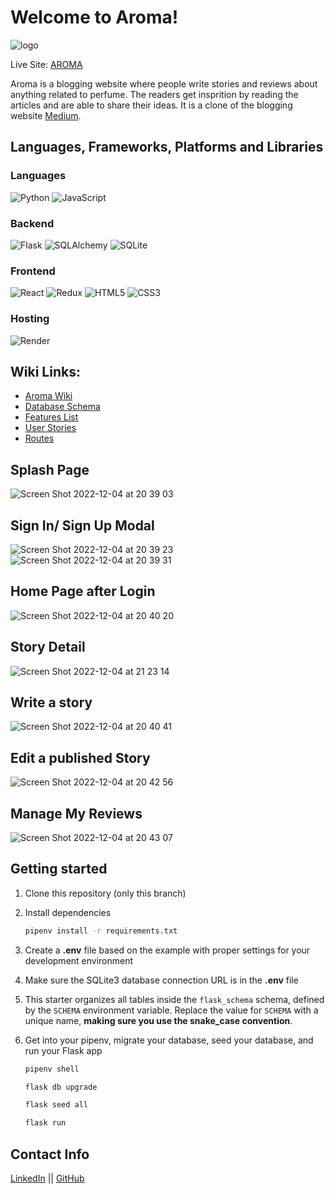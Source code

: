 # Welcome to Aroma!

![logo](https://user-images.githubusercontent.com/104793402/205541089-d1e3215a-1f1c-42b1-ba99-4d836e39b877.png)

Live Site: [AROMA](https://aroma-capstone-project.onrender.com/)

Aroma is a blogging website where people write stories and reviews about anything related to perfume. The readers get insprition by reading the articles and are able to share their ideas.  It is a clone of the blogging website [Medium](https://medium.com/). 


## Languages, Frameworks, Platforms and Libraries

### Languages
![Python](https://img.shields.io/badge/python-3670A0?style=for-the-badge&logo=python&logoColor=ffdd54) ![JavaScript](https://img.shields.io/badge/javascript-%23323330.svg?style=for-the-badge&logo=javascript&logoColor=%23F7DF1E)

### Backend
![Flask](https://img.shields.io/badge/flask-%23000.svg?style=for-the-badge&logo=flask&logoColor=white) ![SQLAlchemy](https://img.shields.io/badge/SQLAlchemy-100000?style=for-the-badge&logo=sql&logoColor=BA1212&labelColor=AD0000&color=A90000) ![SQLite](https://img.shields.io/badge/sqlite-%2307405e.svg?style=for-the-badge&logo=sqlite&logoColor=white)

### Frontend
![React](https://img.shields.io/badge/react-%2320232a.svg?style=for-the-badge&logo=react&logoColor=%2361DAFB) ![Redux](https://img.shields.io/badge/redux-%23593d88.svg?style=for-the-badge&logo=redux&logoColor=white) ![HTML5](https://img.shields.io/badge/html5-%23E34F26.svg?style=for-the-badge&logo=html5&logoColor=white) ![CSS3](https://img.shields.io/badge/css3-%231572B6.svg?style=for-the-badge&logo=css3&logoColor=white)

### Hosting
![Render](https://img.shields.io/badge/Render-%46E3B7.svg?style=for-the-badge&logo=render&logoColor=white)

## Wiki Links:
* [Aroma Wiki](https://github.com/wangaijia618/aroma-capstone/wiki)
* [Database Schema](https://github.com/wangaijia618/aroma-capstone/wiki/Database-Schema)
* [Features List](https://github.com/wangaijia618/aroma-capstone/wiki/Features)
* [User Stories](https://github.com/wangaijia618/aroma-capstone/wiki/User-Stories)
* [Routes](https://github.com/wangaijia618/aroma-capstone/wiki/Routes)


## Splash Page
![Screen Shot 2022-12-04 at 20 39 03](https://user-images.githubusercontent.com/104793402/205542256-d76da721-783d-4cac-b8f1-89f3458caaf8.png)


## Sign In/ Sign Up Modal
![Screen Shot 2022-12-04 at 20 39 23](https://user-images.githubusercontent.com/104793402/205542286-ad4305f9-ebd6-44b5-8f3b-edaabff101a2.png)
![Screen Shot 2022-12-04 at 20 39 31](https://user-images.githubusercontent.com/104793402/205542290-f3d92d72-9424-4c58-8b33-2242543d8c58.png)


## Home Page after Login
![Screen Shot 2022-12-04 at 20 40 20](https://user-images.githubusercontent.com/104793402/205542464-31465300-2c61-49a6-a6a1-5d3b9f4a1c98.png)



## Story Detail
![Screen Shot 2022-12-04 at 21 23 14](https://user-images.githubusercontent.com/104793402/205542716-5f49d81a-bbbe-45d1-a068-d5e2eb38068d.png)


## Write a story
![Screen Shot 2022-12-04 at 20 40 41](https://user-images.githubusercontent.com/104793402/205542389-d81e989f-75a4-493d-bbea-6bd9620a51fe.png)

## Edit a published Story
![Screen Shot 2022-12-04 at 20 42 56](https://user-images.githubusercontent.com/104793402/205542782-b5b694a0-38ca-4589-969f-bf2922dbacc4.png)



## Manage My Reviews
![Screen Shot 2022-12-04 at 20 43 07](https://user-images.githubusercontent.com/104793402/205542361-865b9452-43f1-47e5-aebc-6a858204de6f.png)



## Getting started
1. Clone this repository (only this branch)

2. Install dependencies

      ```bash
      pipenv install -r requirements.txt
      ```

3. Create a **.env** file based on the example with proper settings for your
   development environment

4. Make sure the SQLite3 database connection URL is in the **.env** file

5. This starter organizes all tables inside the `flask_schema` schema, defined
   by the `SCHEMA` environment variable.  Replace the value for
   `SCHEMA` with a unique name, **making sure you use the snake_case
   convention**.

6. Get into your pipenv, migrate your database, seed your database, and run your Flask app

   ```bash
   pipenv shell
   ```

   ```bash
   flask db upgrade
   ```

   ```bash
   flask seed all
   ```

   ```bash
   flask run
   ```
## Contact Info

[LinkedIn](https://www.linkedin.com/in/aijia-wang-b18726131/) || [GitHub](https://github.com/wangaijia618)
